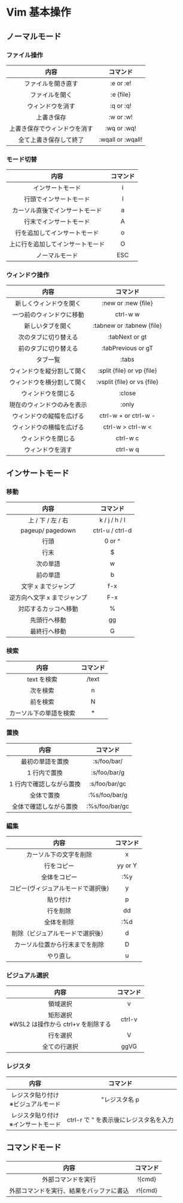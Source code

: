 ﻿# Vim 基本操作

## ノーマルモード

### ファイル操作

|             内容             |     コマンド      |
| :--------------------------: | :---------------: |
|      ファイルを開き直す      |     :e or :e!     |
|        ファイルを開く        |     :e {file}     |
|       ウィンドウを消す       |     :q or :q!     |
|          上書き保存          |     :w or :w!     |
| 上書き保存でウィンドウを消す |    :wq or :wq!    |
|    全て上書き保存して終了    | :wqall or :wqall! |

### モード切替

|               内容               | コマンド |
| :------------------------------: | :------: |
|         インサートモード         |    i     |
|      行頭でインサートモード      |    I     |
|  カーソル直後でインサートモード  |    a     |
|      行末でインサートモード      |    A     |
|   行を追加してインサートモード   |    o     |
| 上に行を追加してインサートモード |    O     |
|          ノーマルモード          |   ESC    |

### ウィンドウ操作

|            内容            |          コマンド           |
| :------------------------: | :-------------------------: |
|   新しくウィンドウを開く   |     :new or :new {file}     |
|  一つ前のウィンドウに移動  |          ctrl-w w           |
|      新しいタブを開く      |  :tabnew or :tabnew {file}  |
|    次のタブに切り替える    |       :tabNext or gt        |
|    前のタブに切り替える    |     :tabPrevious or gT      |
|          タブ一覧          |            :tabs            |
| ウィンドウを縦分割して開く | :split {file} or vp {file}  |
| ウィンドウを横分割して開く | :vsplit {file} or vs {file} |
|     ウィンドウを閉じる     |           :close            |
| 現在のウィンドウのみを表示 |            :only            |
|  ウィンドウの縦幅を広げる  |    ctrl-w + or ctrl-w -     |
|  ウィンドウの横幅を広げる  |      ctrl-w > ctrl-w <      |
|     ウィンドウを閉じる     |          ctrl-w c           |
|      ウィンドウを消す      |          ctrl-w q           |

## インサートモード

### 移動

|            内容             |    コマンド     |
| :-------------------------: | :-------------: |
|      上 / 下 / 左 / 右      |  k / j / h / l  |
|      pageup/ pagedown       | ctrl-u / ctrl-d |
|            行頭             |     0 or ^      |
|            行末             |        $        |
|          次の単語           |        w        |
|          前の単語           |        b        |
|     文字 x までジャンプ     |       f-x       |
| 逆方向へ文字 x までジャンプ |       F-x       |
|    対応するカッコへ移動     |        %        |
|        先頭行へ移動         |       gg        |
|        最終行へ移動         |        G        |

### 検索

|          内容          | コマンド |
| :--------------------: | :------: |
|      text を検索       |  /text   |
|        次を検索        |    n     |
|        前を検索        |    N     |
| カーソル下の単語を検索 |    \*    |

### 置換

|           内容           |    コマンド    |
| :----------------------: | :------------: |
|     最初の単語を置換     |  :s/foo/bar/   |
|       1 行内で置換       |  :s/foo/bar/g  |
| 1 行内で確認しながら置換 | :s/foo/bar/gc  |
|        全体で置換        | :%s/foo/bar/g  |
|  全体で確認しながら置換  | :%s/foo/bar/gc |

### 編集

|                内容                | コマンド |
| :--------------------------------: | :------: |
|       カーソル下の文字を削除       |    x     |
|             行をコピー             | yy or Y  |
|            全体をコピー            |   :%y    |
| コピー(ヴィジュアルモードで選択後) |    y     |
|              貼り付け              |    p     |
|              行を削除              |    dd    |
|             全体を削除             |   :%d    |
|  削除（ビジュアルモードで選択後）  |    d     |
|   カーソル位置から行末までを削除   |    D     |
|              やり直し              |    u     |

### ビジュアル選択

|                      内容                       | コマンド |
| :---------------------------------------------: | :------: |
|                    領域選択                     |    v     |
| 矩形選択 <br>※WSL2 は操作から ctrl+v を削除する |  ctrl-v  |
|                    行を選択                     |    V     |
|                  全ての行選択                   |   ggVG   |

### レジスタ

|                 内容                  |                コマンド                |
| :-----------------------------------: | :------------------------------------: |
| レジスタ貼り付け<br>※ビジュアルモード |             "レジスタ名 p              |
| レジスタ貼り付け<br>※インサートモード | ctrl-r で " を表示後にレジスタ名を入力 |

## コマンドモード

###

|                   内容                   | コマンド |
| :--------------------------------------: | :------: |
|            外部コマンドを実行            |  !{cmd}  |
| 外部コマンドを実行、結果をバッファに書込 | r!{cmd}  |
